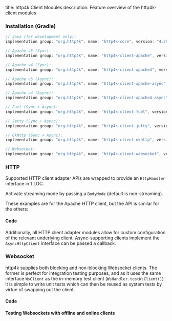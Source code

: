 title: http4k Client Modules
description: Feature overview of the http4k-client modules

### Installation (Gradle)

```groovy
// Java (for development only):
implementation group: "org.http4k", name: "http4k-core", version: "4.29.1.0"

// Apache v5 (Sync): 
implementation group: "org.http4k", name: "http4k-client-apache", version: "4.29.1.0"

// Apache v4 (Sync): 
implementation group: "org.http4k", name: "http4k-client-apache4", version: "4.29.1.0"

// Apache v5 (Async): 
implementation group: "org.http4k", name: "http4k-client-apache-async", version: "4.29.1.0"

// Apache v4 (Async): 
implementation group: "org.http4k", name: "http4k-client-apache4-async", version: "4.29.1.0"

// Fuel (Sync + Async): 
implementation group: "org.http4k", name: "http4k-client-fuel", version: "4.29.1.0"

// Jetty (Sync + Async): 
implementation group: "org.http4k", name: "http4k-client-jetty", version: "4.29.1.0"

// OkHttp (Sync + Async): 
implementation group: "org.http4k", name: "http4k-client-okhttp", version: "4.29.1.0"

// Websocket: 
implementation group: "org.http4k", name: "http4k-client-websocket", version: "4.29.1.0"
```

### HTTP
Supported HTTP client adapter APIs are wrapped to provide an `HttpHandler` interface in 1 LOC.

Activate streaming mode by passing a `BodyMode` (default is non-streaming).

These examples are for the Apache HTTP client, but the API is similar for the others:

#### Code [<img class="octocat"/>](https://github.com/http4k/http4k/blob/master/src/docs/guide/reference/clients/example_http.kt)

<script src="https://gist-it.appspot.com/https://github.com/http4k/http4k/blob/master/src/docs/guide/reference/clients/example_http.kt"></script>

Additionally, all HTTP client adapter modules allow for custom configuration of the relevant underlying client. Async-supporting clients implement the `AsyncHttpClient` interface can be passed a callback.

### Websocket
http4k supplies both blocking and non-blocking Websocket clients. The former is perfect for integration testing purposes, and as it uses the same interface `WsClient` as the in-memory test client (`WsHandler.testWsClient()`) it is simple to write unit tests which can then be reused as system tests by virtue of swapping out the client.

#### Code [<img class="octocat"/>](https://github.com/http4k/http4k/blob/master/src/docs/guide/reference/clients/example_websocket.kt)

<script src="https://gist-it.appspot.com/https://github.com/http4k/http4k/blob/master/src/docs/guide/reference/clients/example_websocket.kt"></script>

#### Testing Websockets with offline and online clients [<img class="octocat"/>](https://github.com/http4k/http4k/blob/master/src/docs/guide/reference/clients/TestingWebsockets.kt)

<script src="https://gist-it.appspot.com/https://github.com/http4k/http4k/blob/master/src/docs/guide/reference/clients/TestingWebsockets.kt"></script>
